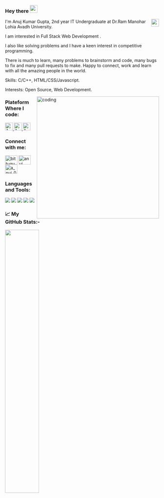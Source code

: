 

### Hey there <img src="https://media.giphy.com/media/hvRJCLFzcasrR4ia7z/giphy.gif" width="25px"/>

<img align="right" img height="25" src="https://komarev.com/ghpvc/?username=a-nuj1&style=for-the-badge" />

<p>
  I'm Anuj Kumar Gupta,  2nd year IT Undergraduate at Dr.Ram Manohar Lohia Avadh University. 
  
  I am interested in Full Stack Web Development . 
  
  I also like solving problems and I have a keen interest in competitive programming. 
  
  There is much to learn, many problems to brainstorm and code, many bugs to fix and many pull requests to make. Happy to connect, work and learn with all the amazing people in the world. 
  
  Skills: C/C++, HTML/CSS/Javascript. 
  
  Interests: Open Source, Web Development.
</p>

<img align="right" alt="coding" width="400" 
src= "https://miro.medium.com/max/1360/0*7Q3yvSIv_t0ioJ-Z.gif"
/>

<h3 align="left">Plateform Where I code: </h3>
<div>
  <a href="https://leetcode.com/Anuj_011/" target="_blank">
    <img
      height="25"
      alt="Anuj's leetcode"
       src="https://cp-logo.vercel.app/leetcode/Anuj_011?logo=true"
    >
  </a>
  <a href="https://www.codechef.com/users/anuj_gupta16" target="_blank">
    <img
      height="25"
      src="https://cp-logo.vercel.app/codechef/anuj_gupta16?logo=true"
      alt="Anuj's CodeChef"
    >
  <a href="https://codeforces.com/profile/anuj_gupta15" target="_blank">
    <img
      height="25"
      src="https://cp-logo.vercel.app/codeforces/anuj_gupta15?logo=true"
      alt="Anuj's Codeforces"
    >
  </a>

</div>

<h3 align="left">Connect with me:</h3>
<p align="left">
<a href="https://twitter.com/bittugupta2003" target="blank"><img align="center" src="https://raw.githubusercontent.com/rahuldkjain/github-profile-readme-generator/master/src/images/icons/Social/twitter.svg" alt="bittugupta2003" height="30" width="40" /></a>
<a href="https://www.linkedin.com/in/anuj-kumar-gupta-631651227" target="blank"><img align="center" src="https://raw.githubusercontent.com/rahuldkjain/github-profile-readme-generator/master/src/images/icons/Social/linked-in-alt.svg" alt="anuj kumar gupta" height="30" width="40" /></a>
<a href="https://www.instagram.com/a_nuj_01" target="blank"><img align="center" src="https://raw.githubusercontent.com/rahuldkjain/github-profile-readme-generator/master/src/images/icons/Social/instagram.svg" alt="a_nuj_01" height="30" width="40" /></a>
</p>



<h3>Languages and Tools:</h3>

<img
  src="https://img.shields.io/badge/c/c++-%2300599C.svg?style=for-the-badge&logo=c%2B%2B&ogoColor=white"
/>
<img
  src="https://img.shields.io/badge/html5-%23E34F26.svg?style=for-the-badge&logo=html5&logoColor=white"
/>
<img
  src="https://img.shields.io/badge/CSS-239120?&style=for-the-badge&logo=css3&logoColor=white"
/>
<img
  src="https://img.shields.io/badge/JavaScript-F7DF1E?style=for-the-badge&logo=javascript&logoColor=black"
/>
<img
  src="https://img.shields.io/badge/Visual_Studio_Code-0078D4?style=for-the-badge&logo=visual%20studio%20code&logoColor=white"
/>
  
  
  <h3>📈 My GitHub Stats:-</h3>
<div>
  <img width="47%" src="https://streak-stats.demolab.com?user=a-nuj1&theme=onedark" />
</div>

